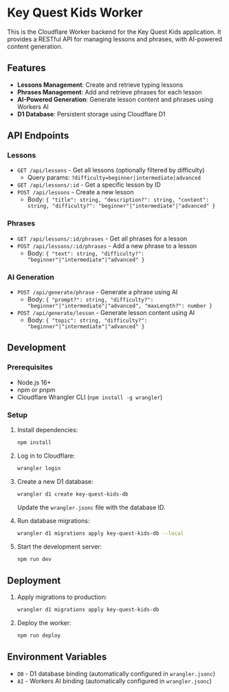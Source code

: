 # Key Quest Kids Worker

This is the Cloudflare Worker backend for the Key Quest Kids application. It provides a RESTful API for managing lessons and phrases, with AI-powered content generation.

## Features

- **Lessons Management**: Create and retrieve typing lessons
- **Phrases Management**: Add and retrieve phrases for each lesson
- **AI-Powered Generation**: Generate lesson content and phrases using Workers AI
- **D1 Database**: Persistent storage using Cloudflare D1

## API Endpoints

### Lessons

- `GET /api/lessons` - Get all lessons (optionally filtered by difficulty)
  - Query params: `?difficulty=beginner|intermediate|advanced`
- `GET /api/lessons/:id` - Get a specific lesson by ID
- `POST /api/lessons` - Create a new lesson
  - Body: `{ "title": string, "description?": string, "content": string, "difficulty?": "beginner"|"intermediate"|"advanced" }`

### Phrases

- `GET /api/lessons/:id/phrases` - Get all phrases for a lesson
- `POST /api/lessons/:id/phrases` - Add a new phrase to a lesson
  - Body: `{ "text": string, "difficulty?": "beginner"|"intermediate"|"advanced" }`

### AI Generation

- `POST /api/generate/phrase` - Generate a phrase using AI
  - Body: `{ "prompt?": string, "difficulty?": "beginner"|"intermediate"|"advanced", "maxLength?": number }`
- `POST /api/generate/lesson` - Generate lesson content using AI
  - Body: `{ "topic": string, "difficulty?": "beginner"|"intermediate"|"advanced" }`

## Development

### Prerequisites

- Node.js 16+
- npm or pnpm
- Cloudflare Wrangler CLI (`npm install -g wrangler`)

### Setup

1. Install dependencies:
   ```bash
   npm install
   ```

2. Log in to Cloudflare:
   ```bash
   wrangler login
   ```

3. Create a new D1 database:
   ```bash
   wrangler d1 create key-quest-kids-db
   ```
   
   Update the `wrangler.jsonc` file with the database ID.

4. Run database migrations:
   ```bash
   wrangler d1 migrations apply key-quest-kids-db --local
   ```

5. Start the development server:
   ```bash
   npm run dev
   ```

## Deployment

1. Apply migrations to production:
   ```bash
   wrangler d1 migrations apply key-quest-kids-db
   ```

2. Deploy the worker:
   ```bash
   npm run deploy
   ```

## Environment Variables

- `DB` - D1 database binding (automatically configured in `wrangler.jsonc`)
- `AI` - Workers AI binding (automatically configured in `wrangler.jsonc`)
